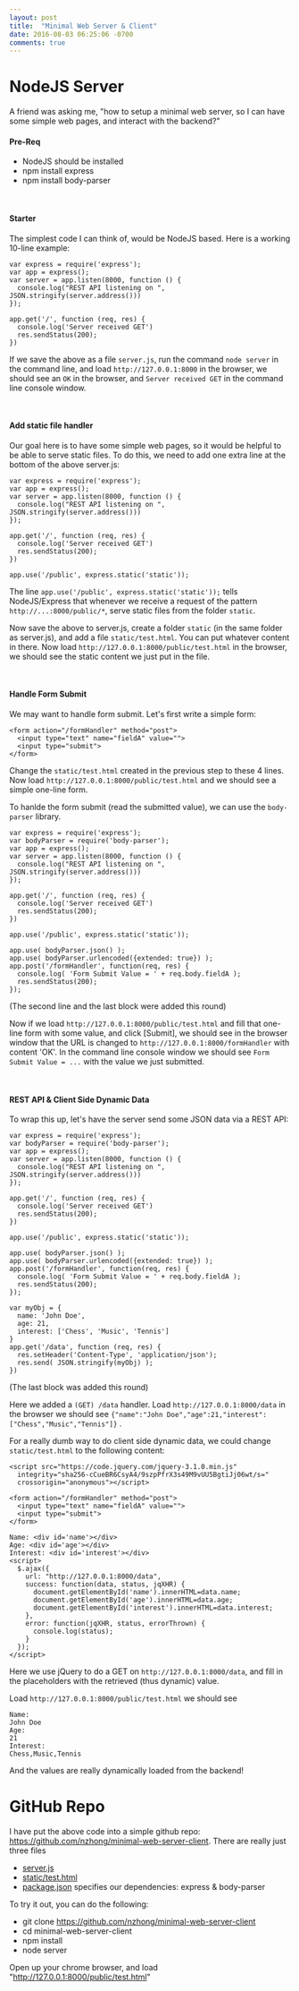```yaml
---
layout: post
title:  "Minimal Web Server & Client"
date: 2016-08-03 06:25:06 -0700
comments: true
---
```



NodeJS Server
=============

A friend was asking me, "how to setup a minimal web server, so I can have some simple web pages, and interact with the backend?"

#### Pre-Req

- NodeJS should be installed
- npm install express
- npm install body-parser

&nbsp;

#### Starter

The simplest code I can think of, would be NodeJS based. Here is a working 10-line example:

```
var express = require('express');
var app = express();
var server = app.listen(8000, function () {
  console.log("REST API listening on ", JSON.stringify(server.address()))
});

app.get('/', function (req, res) {
  console.log('Server received GET')
  res.sendStatus(200);
})
```

If we save the above as a file `server.js`, run the command `node server` in the command line, and load `http://127.0.0.1:8000` in the browser, we should see an `OK` in the browser, and `Server received GET` in the command line console window.


&nbsp;

#### Add static file handler

Our goal here is to have some simple web pages, so it would be helpful to be able to serve static files. To do this, we need to add one extra line at the bottom of the above server.js:

```
var express = require('express');
var app = express();
var server = app.listen(8000, function () {
  console.log("REST API listening on ", JSON.stringify(server.address()))
});

app.get('/', function (req, res) {
  console.log('Server received GET')
  res.sendStatus(200);
})

app.use('/public', express.static('static'));
```

The line `app.use('/public', express.static('static'));` tells NodeJS/Express that whenever we receive a request of the pattern `http://...:8000/public/*`, serve static files from the folder `static`.

Now save the above to server.js, create a folder `static` (in the same folder as server.js), and add a file `static/test.html`. You can put whatever content in there. Now load `http://127.0.0.1:8000/public/test.html` in the browser, we should see the static content we just put in the file.


&nbsp;

#### Handle Form Submit

We may want to handle form submit. Let's first write a simple form:

```
<form action="/formHandler" method="post">
  <input type="text" name="fieldA" value="">
  <input type="submit">
</form>
```

Change the `static/test.html` created in the previous step to these 4 lines. Now load `http://127.0.0.1:8000/public/test.html` and we should see a simple one-line form.

To hanlde the form submit (read the submitted value), we can use the `body-parser` library.

```
var express = require('express');
var bodyParser = require('body-parser');
var app = express();
var server = app.listen(8000, function () {
  console.log("REST API listening on ", JSON.stringify(server.address()))
});

app.get('/', function (req, res) {
  console.log('Server received GET')
  res.sendStatus(200);
})

app.use('/public', express.static('static'));

app.use( bodyParser.json() );
app.use( bodyParser.urlencoded({extended: true}) );
app.post('/formHandler', function(req, res) {
  console.log( 'Form Submit Value = ' + req.body.fieldA );
  res.sendStatus(200);
});
```

(The second line and the last block were added this round)

Now if we load `http://127.0.0.1:8000/public/test.html` and fill that one-line form with some value, and click [Submit], we should see in the browser window that the URL is changed to `http://127.0.0.1:8000/formHandler` with content 'OK'. In the command line console window we should see `Form Submit Value = ...` with the value we just submitted.


&nbsp;

#### REST API & Client Side Dynamic Data

To wrap this up, let's have the server send some JSON data via a REST API:

```
var express = require('express');
var bodyParser = require('body-parser');
var app = express();
var server = app.listen(8000, function () {
  console.log("REST API listening on ", JSON.stringify(server.address()))
});

app.get('/', function (req, res) {
  console.log('Server received GET')
  res.sendStatus(200);
})

app.use('/public', express.static('static'));

app.use( bodyParser.json() );
app.use( bodyParser.urlencoded({extended: true}) );
app.post('/formHandler', function(req, res) {
  console.log( 'Form Submit Value = ' + req.body.fieldA );
  res.sendStatus(200);
});

var myObj = {
  name: 'John Doe',
  age: 21,
  interest: ['Chess', 'Music', 'Tennis']
}
app.get('/data', function (req, res) {
  res.setHeader('Content-Type', 'application/json');
  res.send( JSON.stringify(myObj) );
})
```

(The last block was added this round)

Here we added a `(GET) /data` handler. Load `http://127.0.0.1:8000/data` in the browser we should see `{"name":"John Doe","age":21,"interest":["Chess","Music","Tennis"]}` .

For a really dumb way to do client side dynamic data, we could change `static/test.html` to the following content:

```
<script src="https://code.jquery.com/jquery-3.1.0.min.js"
  integrity="sha256-cCueBR6CsyA4/9szpPfrX3s49M9vUU5BgtiJj06wt/s="
  crossorigin="anonymous"></script>

<form action="/formHandler" method="post">
  <input type="text" name="fieldA" value="">
  <input type="submit">
</form>

Name: <div id='name'></div>
Age: <div id='age'></div>
Interest: <div id='interest'></div>
<script>
  $.ajax({
    url: "http://127.0.0.1:8000/data",
    success: function(data, status, jqXHR) {
      document.getElementById('name').innerHTML=data.name;
      document.getElementById('age').innerHTML=data.age;
      document.getElementById('interest').innerHTML=data.interest;
    },
    error: function(jqXHR, status, errorThrown) {
      console.log(status);
    }
  });
</script>
```

Here we use jQuery to do a GET on `http://127.0.0.1:8000/data`, and fill in the placeholders with the retrieved (thus dynamic) value.

Load `http://127.0.0.1:8000/public/test.html` we should see

```
Name:
John Doe
Age:
21
Interest:
Chess,Music,Tennis
```

And the values are really dynamically loaded from the backend!


GitHub Repo
===========

I have put the above code into a simple github repo: <a href="https://github.com/nzhong/minimal-web-server-client">https://github.com/nzhong/minimal-web-server-client</a>. There are really just three files

* <a href="https://github.com/nzhong/minimal-web-server-client/blob/master/server.js">server.js</a>
* <a href="https://github.com/nzhong/minimal-web-server-client/blob/master/static/test.html">static/test.html</a>
* <a href="https://github.com/nzhong/minimal-web-server-client/blob/master/package.json">package.json</a> specifies our dependencies: express & body-parser

To try it out, you can do the following:

* git clone https://github.com/nzhong/minimal-web-server-client
* cd minimal-web-server-client
* npm install
* node server

Open up your chrome browser, and load "http://127.0.0.1:8000/public/test.html"



<br/><br/><br/>
<br/><br/><br/>